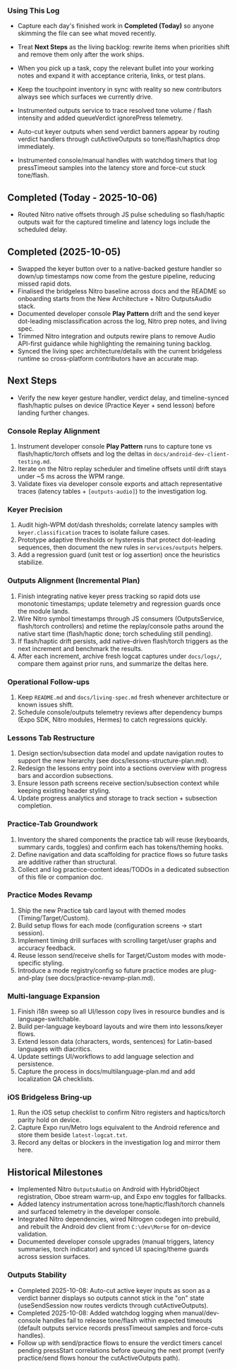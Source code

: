 ### Using This Log
- Capture each day's finished work in **Completed (Today)** so anyone skimming the file can see what moved recently.
- Treat **Next Steps** as the living backlog: rewrite items when priorities shift and remove them only after the work ships.
- When you pick up a task, copy the relevant bullet into your working notes and expand it with acceptance criteria, links, or test plans.
- Keep the touchpoint inventory in sync with reality so new contributors always see which surfaces we currently drive.

- Instrumented outputs service to trace resolved tone volume / flash intensity and added queueVerdict ignorePress telemetry.
- Auto-cut keyer outputs when send verdict banners appear by routing verdict handlers through cutActiveOutputs so tone/flash/haptics drop immediately.
- Instrumented console/manual handles with watchdog timers that log pressTimeout samples into the latency store and force-cut stuck tone/flash.

## Completed (Today - 2025-10-06)
- Routed Nitro native offsets through JS pulse scheduling so flash/haptic outputs wait for the captured timeline and latency logs include the scheduled delay.

## Completed (2025-10-05)
- Swapped the keyer button over to a native-backed gesture handler so down/up timestamps now come from the gesture pipeline, reducing missed rapid dots.
- Finalised the bridgeless Nitro baseline across docs and the README so onboarding starts from the New Architecture + Nitro OutputsAudio stack.
- Documented developer console **Play Pattern** drift and the send keyer dot-leading misclassification across the log, Nitro prep notes, and living spec.
- Trimmed Nitro integration and outputs rewire plans to remove Audio API-first guidance while highlighting the remaining tuning backlog.
- Synced the living spec architecture/details with the current bridgeless runtime so cross-platform contributors have an accurate map.

## Next Steps

- Verify the new keyer gesture handler, verdict delay, and timeline-synced flash/haptic pulses on device (Practice Keyer + send lesson) before landing further changes.

### Console Replay Alignment
1. Instrument developer console **Play Pattern** runs to capture tone vs flash/haptic/torch offsets and log the deltas in `docs/android-dev-client-testing.md`.
2. Iterate on the Nitro replay scheduler and timeline offsets until drift stays under ~5 ms across the WPM range.
3. Validate fixes via developer console exports and attach representative traces (latency tables + `[outputs-audio]`) to the investigation log.

### Keyer Precision
1. Audit high-WPM dot/dash thresholds; correlate latency samples with `keyer.classification` traces to isolate failure cases.
2. Prototype adaptive thresholds or hysteresis that protect dot-leading sequences, then document the new rules in `services/outputs` helpers.
3. Add a regression guard (unit test or log assertion) once the heuristics stabilize.

### Outputs Alignment (Incremental Plan)
1. Finish integrating native keyer press tracking so rapid dots use monotonic timestamps; update telemetry and regression guards once the module lands.
2. Wire Nitro symbol timestamps through JS consumers (OutputsService, flash/torch controllers) and retime the replay/console paths around the native start time (flash/haptic done; torch scheduling still pending).
3. If flash/haptic drift persists, add native-driven flash/torch triggers as the next increment and benchmark the results.
4. After each increment, archive fresh logcat captures under `docs/logs/`, compare them against prior runs, and summarize the deltas here.

### Operational Follow-ups
1. Keep `README.md` and `docs/living-spec.md` fresh whenever architecture or known issues shift.
2. Schedule console/outputs telemetry reviews after dependency bumps (Expo SDK, Nitro modules, Hermes) to catch regressions quickly.


### Lessons Tab Restructure
1. Design section/subsection data model and update navigation routes to support the new hierarchy (see docs/lessons-structure-plan.md).
2. Redesign the lessons entry point into a sections overview with progress bars and accordion subsections.
3. Ensure lesson path screens receive section/subsection context while keeping existing header styling.
4. Update progress analytics and storage to track section + subsection completion.

### Practice-Tab Groundwork
1. Inventory the shared components the practice tab will reuse (keyboards, summary cards, toggles) and confirm each has tokens/theming hooks.
2. Define navigation and data scaffolding for practice flows so future tasks are additive rather than structural.
3. Collect and log practice-content ideas/TODOs in a dedicated subsection of this file or companion doc.

### Practice Modes Revamp
1. Ship the new Practice tab card layout with themed modes (Timing/Target/Custom).
2. Build setup flows for each mode (configuration screens -> start session).
3. Implement timing drill surfaces with scrolling target/user graphs and accuracy feedback.
4. Reuse lesson send/receive shells for Target/Custom modes with mode-specific styling.
5. Introduce a mode registry/config so future practice modes are plug-and-play (see docs/practice-revamp-plan.md).


### Multi-language Expansion
1. Finish i18n sweep so all UI/lesson copy lives in resource bundles and is language-switchable.
2. Build per-language keyboard layouts and wire them into lessons/keyer flows.
3. Extend lesson data (characters, words, sentences) for Latin-based languages with diacritics.
4. Update settings UI/workflows to add language selection and persistence.
5. Capture the process in docs/multilanguage-plan.md and add localization QA checklists.

### iOS Bridgeless Bring-up
1. Run the iOS setup checklist to confirm Nitro registers and haptics/torch parity hold on device.
2. Capture Expo run/Metro logs equivalent to the Android reference and store them beside `latest-logcat.txt`.
3. Record any deltas or blockers in the investigation log and mirror them here.

## Historical Milestones
- Implemented Nitro `OutputsAudio` on Android with HybridObject registration, Oboe stream warm-up, and Expo env toggles for fallbacks.
- Added latency instrumentation across tone/haptic/flash/torch channels and surfaced telemetry in the developer console.
- Integrated Nitro dependencies, wired Nitrogen codegen into prebuild, and rebuilt the Android dev client from `C:\dev\Morse` for on-device validation.
- Documented developer console upgrades (manual triggers, latency summaries, torch indicator) and synced UI spacing/theme guards across session surfaces.

### Outputs Stability
- Completed 2025-10-08: Auto-cut active keyer inputs as soon as a verdict banner displays so outputs cannot stick in the "on" state (useSendSession now routes verdicts through cutActiveOutputs).
- Completed 2025-10-08: Added watchdog logging when manual/dev-console handles fail to release tone/flash within expected timeouts (default outputs service records pressTimeout samples and force-cuts handles).
- Follow up with send/practice flows to ensure the verdict timers cancel pending pressStart correlations before queuing the next prompt (verify practice/send flows honour the cutActiveOutputs path).









